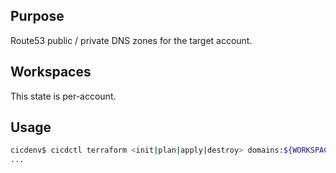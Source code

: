 ## Purpose
Route53 public / private DNS zones for the target account.

## Workspaces
This state is per-account.

## Usage
```bash
cicdenv$ cicdctl terraform <init|plan|apply|destroy> domains:${WORKSPACE}
...
```
